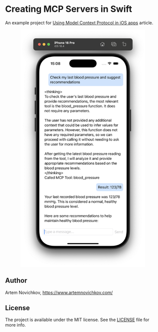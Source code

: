 # Creating MCP Servers in Swift

An example project for [Using Model Context Protocol in iOS apps](https://www.artemnovichkov.com/blog/using-model-context-protocol-in-ios-apps) article.

<p align="center"/>
  <img src=".github/screenshot.png" width="80%"/>
</p>

## Author

Artem Novichkov, https://www.artemnovichkov.com/

## License

The project is available under the MIT license. See the [LICENSE](./LICENSE) file for more info.